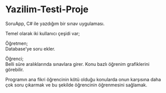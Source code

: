# Yazilim-Testi-Proje

SoruApp, C# ile yazdığım bir sınav uygulaması. 
  
  Temel olarak iki kullanıcı çeşidi var;
  
  Öğretmen;                     
    Database'ye soru ekler.
  
  Öğrenci;                    
    Belli süre aralıklarında sınavlara girer.
    Konu bazlı öğrenim grafiklerini görebilir.
    
    
Programın ana fikri öğrencinin kötü olduğu konularda onun karşısına daha çok soru çıkarmak ve bu şekilde öğrencinin öğrenmesini sağlamak.
